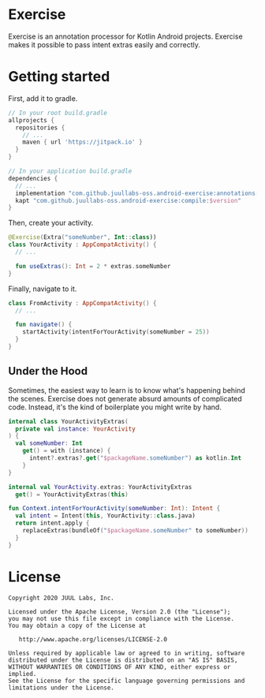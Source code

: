 # Exercise

Exercise is an annotation processor for Kotlin Android projects.
Exercise makes it possible to pass intent extras easily and correctly.

# Getting started

First, add it to gradle.

```gradle
// In your root build.gradle
allprojects {
  repositories {
    // ...
    maven { url 'https://jitpack.io' }
  }
}

// In your application build.gradle
dependencies {
  // ...
  implementation "com.github.juullabs-oss.android-exercise:annotations:$version"
  kapt "com.github.juullabs-oss.android-exercise:compile:$version"
}
```

Then, create your activity.

```kotlin
@Exercise(Extra("someNumber", Int::class))
class YourActivity : AppCompatActivity() {
  // ...

  fun useExtras(): Int = 2 * extras.someNumber
}
```

Finally, navigate to it.

```kotlin
class FromActivity : AppCompatActivity() {
  // ...

  fun navigate() {
    startActivity(intentForYourActivity(someNumber = 25))
  }
}
```
## Under the Hood

Sometimes, the easiest way to learn is to know what's happening behind the scenes.
Exercise does not generate absurd amounts of complicated code.
Instead, it's the kind of boilerplate you might write by hand.

```kotlin
internal class YourActivityExtras(
  private val instance: YourActivity
) {
  val someNumber: Int
    get() = with (instance) {
      intent?.extras?.get("$packageName.someNumber") as kotlin.Int
    }
}

internal val YourActivity.extras: YourActivityExtras
  get() = YourActivityExtras(this)

fun Context.intentForYourActivity(someNumber: Int): Intent {
  val intent = Intent(this, YourActivity::class.java)
  return intent.apply {
    replaceExtras(bundleOf("$packageName.someNumber" to someNumber))
  }
}
```

# License

```
Copyright 2020 JUUL Labs, Inc.

Licensed under the Apache License, Version 2.0 (the "License");
you may not use this file except in compliance with the License.
You may obtain a copy of the License at

   http://www.apache.org/licenses/LICENSE-2.0

Unless required by applicable law or agreed to in writing, software
distributed under the License is distributed on an "AS IS" BASIS,
WITHOUT WARRANTIES OR CONDITIONS OF ANY KIND, either express or implied.
See the License for the specific language governing permissions and
limitations under the License.
```
